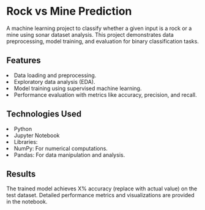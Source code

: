 # Rock vs Mine Prediction
A machine learning project to classify whether a given input is a rock or a mine using sonar dataset analysis. This project demonstrates data preprocessing, model training, and evaluation for binary classification tasks.
## Features
<li>Data loading and preprocessing.</li>
<li>Exploratory data analysis (EDA).</li>
<li>Model training using supervised machine learning.</li>
<li>Performance evaluation with metrics like accuracy, precision, and recall.</li>

## Technologies Used
<li>Python</li>
<li>Jupyter Notebook</li>
<li>Libraries:
<li>NumPy: For numerical computations.</li>
<li>Pandas: For data manipulation and analysis.</li></li>


## Results
The trained model achieves X% accuracy (replace with actual value) on the test dataset.
Detailed performance metrics and visualizations are provided in the notebook.
